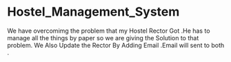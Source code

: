 # Hostel_Management_System
We have overcomimg the problem that my Hostel Rector Got .He has to manage all the things by paper so we are giving the Solution to that problem.
We Also Update the Rector By Adding Email .Email will sent to both .
